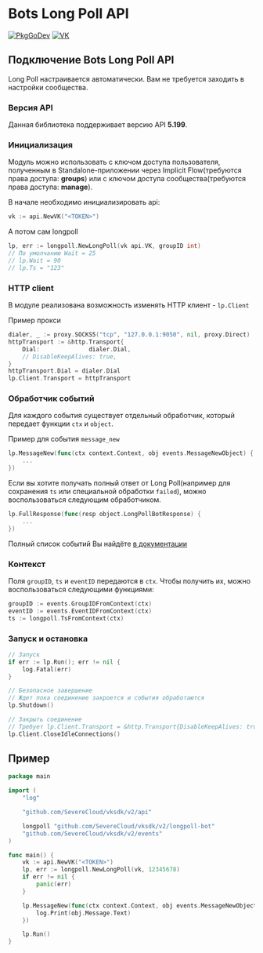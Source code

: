 # Bots Long Poll API

[![PkgGoDev](https://pkg.go.dev/badge/github.com/SevereCloud/vksdk/v2/longpoll-bot)](https://pkg.go.dev/github.com/SevereCloud/vksdk/v2/longpoll-bot)
[![VK](https://img.shields.io/badge/developers-%234a76a8.svg?logo=VK&logoColor=white)](https://dev.vk.com/ru/api/bots-long-poll/getting-started)

## Подключение Bots Long Poll API

Long Poll настраивается автоматически. Вам не требуется заходить в настройки
сообщества.

### Версия API

Данная библиотека поддерживает версию API **5.199**.

### Инициализация

Модуль можно использовать с ключом доступа пользователя, полученным в
Standalone-приложении через Implicit Flow(требуются права доступа: **groups**)
или с ключом доступа сообщества(требуются права доступа: **manage**).

В начале необходимо инициализировать api:

```go
vk := api.NewVK("<TOKEN>")
```

А потом сам longpoll

```go
lp, err := longpoll.NewLongPoll(vk api.VK, groupID int)
// По умолчанию Wait = 25
// lp.Wait = 90
// lp.Ts = "123"
```

### HTTP client

В модуле реализована возможность изменять HTTP клиент - `lp.Client`

Пример прокси

```go
dialer, _ := proxy.SOCKS5("tcp", "127.0.0.1:9050", nil, proxy.Direct)
httpTransport := &http.Transport{
	Dial:              dialer.Dial,
	// DisableKeepAlives: true,
}
httpTransport.Dial = dialer.Dial
lp.Client.Transport = httpTransport
```

### Обработчик событий

Для каждого события существует отдельный обработчик, который передает функции
`ctx` и `object`.

Пример для события `message_new`

```go
lp.MessageNew(func(ctx context.Context, obj events.MessageNewObject) {
	...
})
```

Если вы хотите получать полный ответ от Long Poll(например для сохранения `ts`
или специальной обработки `failed`), можно воспользоваться следующим обработчиком.

```go
lp.FullResponse(func(resp object.LongPollBotResponse) {
	...
})
```

Полный список событий Вы найдёте [в документации](https://dev.vk.com/ru/api/community-events/json-schema)

### Контекст

Поля `groupID`, `ts` и `eventID` передаются в `ctx`. Чтобы получить их, можно
воспользоваться следующими функциями:

```go
groupID := events.GroupIDFromContext(ctx)
eventID := events.EventIDFromContext(ctx)
ts := longpoll.TsFromContext(ctx)
```

### Запуск и остановка

```go
// Запуск
if err := lp.Run(); err != nil {
	log.Fatal(err)
}

// Безопасное завершение
// Ждет пока соединение закроется и события обработаются
lp.Shutdown()

// Закрыть соединение
// Требует lp.Client.Transport = &http.Transport{DisableKeepAlives: true}
lp.Client.CloseIdleConnections()
```

## Пример

```go
package main

import (
	"log"

	"github.com/SevereCloud/vksdk/v2/api"

	longpoll "github.com/SevereCloud/vksdk/v2/longpoll-bot"
	"github.com/SevereCloud/vksdk/v2/events"
)

func main() {
	vk := api.NewVK("<TOKEN>")
	lp, err := longpoll.NewLongPoll(vk, 12345678)
	if err != nil {
		panic(err)
	}

	lp.MessageNew(func(ctx context.Context, obj events.MessageNewObject) {
		log.Print(obj.Message.Text)
	})

	lp.Run()
}

```
